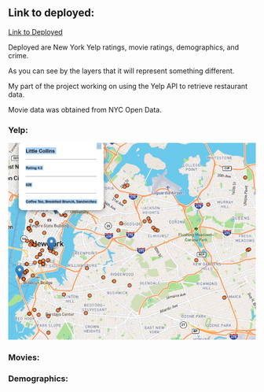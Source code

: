 

## Link to deployed:


[Link to Deployed](https://firedynasty.github.io/second_project/tenth_step_plus_airbnb/)


Deployed are New York Yelp ratings, movie ratings, demographics, and crime. 

As you can see by the layers that it will represent something different. 

My part of the project working on using the Yelp API to retrieve restaurant data.

Movie data was obtained from NYC Open Data.

### Yelp: 

![yelp](images/yelp.jpg)

### Movies:


### Demographics: 


